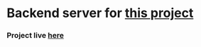 <h1>Backend server for <a href="https://github.com/nivb000/mondey-frontend">this project</a></h1>
<h3>Project live <a href="https://mondey.up.railway.app/">here</a></h3>